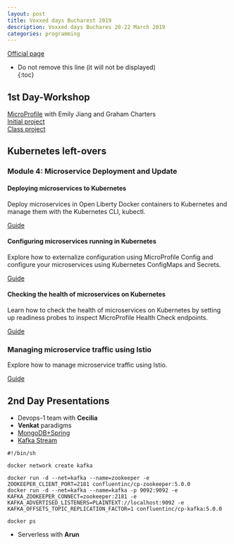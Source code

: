 ```yaml
---
layout: post
title: Voxxed days Bucharest 2019
description: Voxxed days Buchares 20-22 March 2019
categories: programming
---
```

[Official page](https://romania.voxxeddays.com/bucharest/2019-03-20/)


* Do not remove this line (it will not be displayed)  
{:toc}

## 1st Day-Workshop

[MicroProfile](https://romania.voxxeddays.com/2019/02/24/hands-on-cloud-native-java-with-microprofile-kubernetes-and-istio/)  with Emily Jiang and Graham Charters  
[Initial project](https://github.com/OpenLiberty/tutorial-microprofile.git)  
[Class project](https://github.com/gcharters/workshop-cloud-native-java/blob/master/README.md)  

Kubernetes left-overs
---
### Module 4: Microservice Deployment and Update  

#### Deploying microservices to Kubernetes  

Deploy microservices in Open Liberty Docker containers to Kubernetes and manage them with the Kubernetes CLI, kubectl.

[Guide](https://openliberty.io/guides/kubernetes-intro.html)

#### Configuring microservices running in Kubernetes

Explore how to externalize configuration using MicroProfile Config and configure your microservices using Kubernetes ConfigMaps and Secrets.

[Guide](https://openliberty.io/guides/kubernetes-microprofile-config.html)


#### Checking the health of microservices on Kubernetes

Learn how to check the health of microservices on Kubernetes by setting up readiness probes to inspect MicroProfile Health Check endpoints.

[Guide](https://openliberty.io/guides/kubernetes-microprofile-health.html)


### Managing microservice traffic using Istio

Explore how to manage microservice traffic using Istio.

[Guide](https://openliberty.io/guides/istio-intro.html)

## 2nd Day Presentations

- Devops-1 team with **Cecilia**  
- **Venkat** paradigms 
- [MongoDB+Spring](https://github.com/dangeabunea/VoxxedDaysBucharest2019)  
- [Kafka Stream](https://github.com/Stream-Processing-with-Kafka-Streams/workshop)  

```  
#!/bin/sh

docker network create kafka

docker run -d --net=kafka --name=zookeeper -e ZOOKEEPER_CLIENT_PORT=2181 confluentinc/cp-zookeeper:5.0.0
docker run -d --net=kafka --name=kafka -p 9092:9092 -e KAFKA_ZOOKEEPER_CONNECT=zookeeper:2181 -e KAFKA_ADVERTISED_LISTENERS=PLAINTEXT://localhost:9092 -e KAFKA_OFFSETS_TOPIC_REPLICATION_FACTOR=1 confluentinc/cp-kafka:5.0.0

docker ps  
```  

- Serverless with **Arun**


